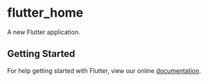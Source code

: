 # flutter_home

A new Flutter application.

## Getting Started

For help getting started with Flutter, view our online
[documentation](https://flutter.io/).
